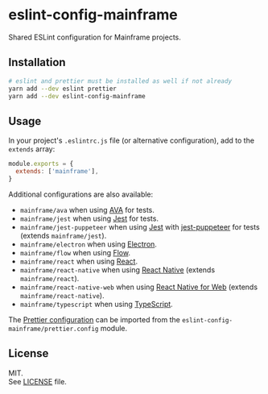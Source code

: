 # eslint-config-mainframe

Shared ESLint configuration for Mainframe projects.

## Installation

```sh
# eslint and prettier must be installed as well if not already
yarn add --dev eslint prettier
yarn add --dev eslint-config-mainframe
```

## Usage

In your project's `.eslintrc.js` file (or alternative configuration), add to the `extends` array:

```js
module.exports = {
  extends: ['mainframe'],
}
```

Additional configurations are also available:

- `mainframe/ava` when using [AVA](https://github.com/avajs/ava) for tests.
- `mainframe/jest` when using [Jest](https://jestjs.io/) for tests.
- `mainframe/jest-puppeteer` when using [Jest](https://jestjs.io/) with [jest-puppeteer](https://github.com/smooth-code/jest-puppeteer) for tests (extends `mainframe/jest`).
- `mainframe/electron` when using [Electron](https://electronjs.org/).
- `mainframe/flow` when using [Flow](https://flow.org/).
- `mainframe/react` when using [React](https://reactjs.org).
- `mainframe/react-native` when using [React Native](https://facebook.github.io/react-native/) (extends `mainframe/react`).
- `mainframe/react-native-web` when using [React Native for Web](https://github.com/necolas/react-native-web) (extends `mainframe/react-native`).
- `mainframe/typescript` when using [TypeScript](https://www.typescriptlang.org/).

The [Prettier configuration](https://prettier.io/docs/en/configuration.html) can be imported from the `eslint-config-mainframe/prettier.config` module.

## License

MIT.\
See [LICENSE](LICENSE) file.
